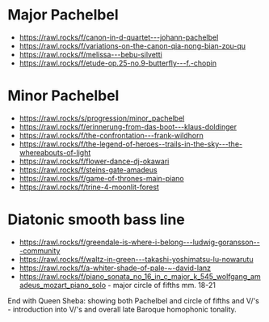 
# Major Pachelbel

- https://rawl.rocks/f/canon-in-d-quartet---johann-pachelbel
- https://rawl.rocks/f/variations-on-the-canon-qia-nong-bian-zou-qu
- https://rawl.rocks/f/melissa---bebu-silvetti
- https://rawl.rocks/f/etude-op.25-no.9-butterfly---f.-chopin


# Minor Pachelbel

- https://rawl.rocks/s/progression/minor_pachelbel
- https://rawl.rocks/f/erinnerung-from-das-boot---klaus-doldinger
- https://rawl.rocks/f/the-confrontation---frank-wildhorn
- https://rawl.rocks/f/the-legend-of-heroes--trails-in-the-sky---the-whereabouts-of-light
- https://rawl.rocks/f/flower-dance-dj-okawari
- https://rawl.rocks/f/steins-gate-amadeus
- https://rawl.rocks/f/game-of-thrones-main-piano
- https://rawl.rocks/f/trine-4-moonlit-forest

# Diatonic smooth bass line

- https://rawl.rocks/f/greendale-is-where-i-belong---ludwig-goransson---community
- https://rawl.rocks/f/waltz-in-green---takashi-yoshimatsu-lu-nowarutu
- https://rawl.rocks/f/a-whiter-shade-of-pale-~-david-lanz
- https://rawl.rocks/f/piano_sonata_no_16_in_c_major_k_545_wolfgang_amadeus_mozart_piano_solo - major circle of fifths mm. 18-21

End with Queen Sheba: showing both Pachelbel and circle of fifths and V/'s - introduction into V/'s and overall late Baroque homophonic tonality.
